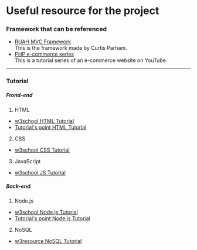 # Useful resource for the project
### Framework that can be referenced
+ [RUAH MVC Framework](https://bitbucket.org/parhamcurtis/ruah-mvc-framework/src/master/)  
This is the framework made by Curtis Parham.
+ [PHP e-commerce series](https://www.youtube.com/watch?v=xHj9wQYWIQ4&list=PLFPkAJFH7I0mitTSKDaoxwfLLf-wNNnVS)  
This is a tutorial series of an e-commerce website on YouTube.
___
### Tutorial
##### Frond-end
1. HTML
+ [w3school HTML Tutorial](https://www.w3schools.com/html/)
+ [Tutorial's point HTML Tutorial](https://www.tutorialspoint.com/html/index.htm)

2. CSS
+ [w3school CSS Tutorial](https://www.w3schools.com/css/)

3. JavaScript
+ [w3school JS Tutorial](https://www.w3schools.com/js/)

##### Back-end
1. Node.js
+ [w3school Node.js Tutorial](https://www.w3schools.com/nodejs/)
+ [Tutorial's point Node.js Tutorial](https://www.tutorialspoint.com/nodejs/index.htm)

2. NoSQL
+ [w3resource NoSQL Tutorial](https://www.w3resource.com/mongodb/nosql.php)
